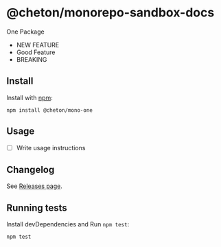 # @cheton/monorepo-sandbox-docs

One Package
 
- NEW FEATURE
- Good Feature
- BREAKING 

## Install

Install with [npm](https://www.npmjs.com/):

    npm install @cheton/mono-one

## Usage

- [ ] Write usage instructions

## Changelog

See [Releases page](https://github.com/cheton/monorepo-release-changesets/releases).

## Running tests

Install devDependencies and Run `npm test`:

    npm test
